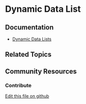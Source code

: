 # Dynamic Data List

## Documentation

* [Dynamic Data Lists](https://learn.liferay.com/web/guest/w/dxp/process-automation/forms/dynamic-data-lists)

## Related Topics


## Community Resources


### Contribute

[Edit this file on github](https://github.com/olafk/controlpanel-documentation-docs/blob/master/md/74en/com_liferay_dynamic_data_lists_web_portlet_DDLPortlet.md)
